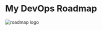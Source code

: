 # My DevOps Roadmap

![roadmap logo](https://github.com/adinpilavdzija/roadmap-devops/assets/65655945/3458c144-60a3-4ee0-ac93-4f528addb04f)

